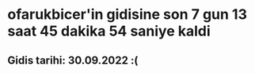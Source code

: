# ofarukbicer'in gidisine son 7 gun 13 saat 45 dakika 54 saniye kaldi

## Gidis tarihi: 30.09.2022 :(